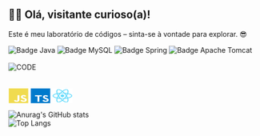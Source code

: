 
## 👨‍💻 Olá, visitante curioso(a)!
Este é meu laboratório de códigos – sinta-se à vontade para explorar. 😎

<div style="display: inline_block">
    <img align="center" src="https://img.shields.io/badge/java-%23ED8B00.svg?style=for-the-badge&logo=openjdk&logoColor=white" alt="Badge Java">
    <img align="center" src="https://img.shields.io/badge/mysql-4479A1.svg?style=for-the-badge&logo=mysql&logoColor=white" alt="Badge MySQL">
    <img align="center" src="https://img.shields.io/badge/spring-%236DB33F.svg?style=for-the-badge&logo=spring&logoColor=white" alt="Badge Spring">
    <img align="center" src="https://img.shields.io/badge/apache%20tomcat-%23F8DC75.svg?style=for-the-badge&logo=apache-tomcat&logoColor=black" alt="Badge Apache Tomcat">
</div>
<br>

<div style="display: inline_block"; background:"red";>
  <img src="https://github.com/acrisiopb/acrisiopb/blob/main/code.gif" alt="CODE" style="width: 80%; height: auto;">
</div>

<br>
<div style="display: inline_block"><br>
  <img align="center" alt="Js" height="30" width="40" src="https://raw.githubusercontent.com/devicons/devicon/master/icons/javascript/javascript-plain.svg">
  <img align="center" alt="Ts" height="30" width="40" src="https://raw.githubusercontent.com/devicons/devicon/master/icons/typescript/typescript-plain.svg">
  <img align="center" alt="React" height="30" width="40" src="https://raw.githubusercontent.com/devicons/devicon/master/icons/react/react-original.svg">
</div>


![Anurag's GitHub stats](https://github-readme-stats.vercel.app/api?username=acrisiopb&show_icons=true&theme=tokyonight&include_all_commits=true&v=125)  
![Top Langs](https://github-readme-stats.vercel.app/api/top-langs/?username=acrisiopb&show_icons=true&theme=tokyonight&layout=compact&v=123)
<br>

##
